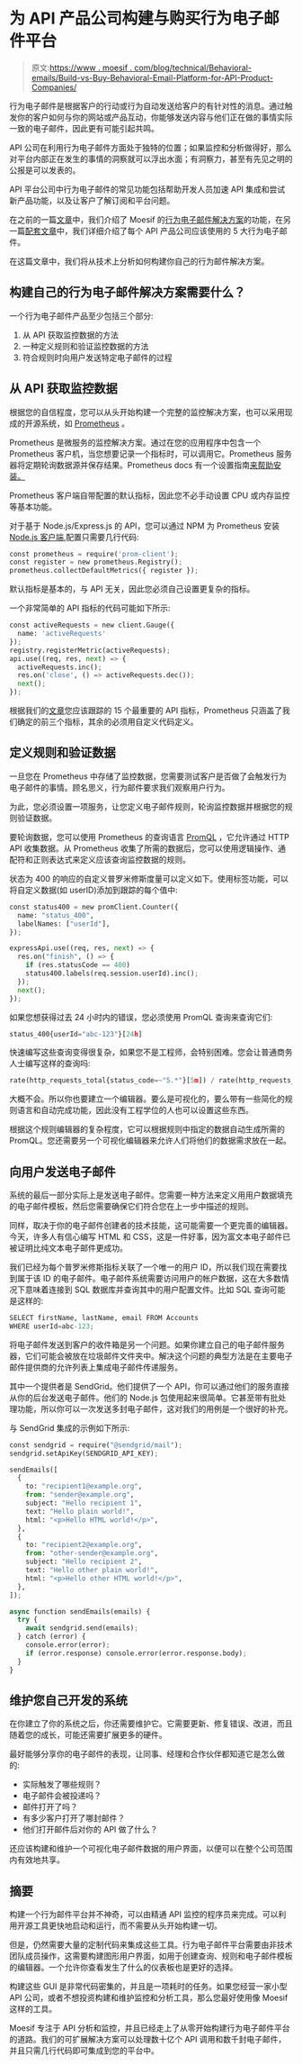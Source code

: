 # 为 API 产品公司构建与购买行为电子邮件平台

> 原文:[https://www . moesif . com/blog/technical/Behavioral-emails/Build-vs-Buy-Behavioral-Email-Platform-for-API-Product-Companies/](https://www.moesif.com/blog/technical/behavioral-emails/Build-vs-Buy-Behavioral-Email-Platform-for-API-Product-Companies/)

行为电子邮件是根据客户的行动或行为自动发送给客户的有针对性的消息。通过触发你的客户如何与你的网站或产品互动，你能够发送内容与他们正在做的事情实际一致的电子邮件，因此更有可能引起共鸣。

API 公司在利用行为电子邮件方面处于独特的位置；如果监控和分析做得好，那么对平台内部正在发生的事情的洞察就可以浮出水面；有洞察力，甚至有先见之明的公报是可以发表的。

API 平台公司中行为电子邮件的常见功能包括帮助开发人员加速 API 集成和尝试新产品功能，以及让客户了解订阅和平台问题。

在之前的一篇[文章](https://www.moesif.com/blog/technical/behavioral-emails/How-To-Accelerate-API-Integration-with-Behavioral-Emails-and-Developer-Segmentation/)中，我们介绍了 Moesif 的[行为电子邮件解决方案](https://www.moesif.com/features/user-behavioral-emails)的功能，在另一篇[配套文章](https://www.moesif.com/blog/developer-marketing/behavioral-emails/Top-Five-Behavioral-Emails-Every-Developer-Tool-Should-Have/)中，我们详细介绍了每个 API 产品公司应该使用的 5 大行为电子邮件。

在这篇文章中，我们将从技术上分析如何构建你自己的行为邮件解决方案。

## 构建自己的行为电子邮件解决方案需要什么？

一个行为电子邮件产品至少包括三个部分:

1.  从 API 获取监控数据的方法
2.  一种定义规则和验证监控数据的方法
3.  符合规则时向用户发送特定电子邮件的过程

## 从 API 获取监控数据

根据您的自信程度，您可以从头开始构建一个完整的监控解决方案，也可以采用现成的开源系统，如 [Prometheus](https://en.wikipedia.org/wiki/Prometheus_(software)) 。

Prometheus 是微服务的监控解决方案。通过在您的应用程序中包含一个 Prometheus 客户机，当您想要记录一个指标时，可以调用它。Prometheus 服务器将定期轮询数据源并保存结果。Prometheus docs 有一个设置指南[来帮助安装。](https://prometheus.io/docs/prometheus/latest/getting_started/)

Prometheus 客户端自带配置的默认指标，因此您不必手动设置 CPU 或内存监控等基本功能。

对于基于 Node.js/Express.js 的 API，您可以通过 NPM 为 Prometheus 安装 [Node.js 客户端](https://www.npmjs.com/package/prom-client),配置只需要几行代码:

```py
const prometheus = require('prom-client');
const register = new prometheus.Registry();
prometheus.collectDefaultMetrics({ register }); 
```

默认指标是基本的，与 API 无关，因此您必须自己设置更复杂的指标。

一个非常简单的 API 指标的代码可能如下所示:

```py
const activeRequests = new client.Gauge({
  name: 'activeRequests'
});
registry.registerMetric(activeRequests);
api.use((req, res, next) => {
  activeRequests.inc();
  res.on('close', () => activeRequests.dec());
  next();
}); 
```

根据我们的[文章](https://www.moesif.com/blog/ebooks/15-api-metrics-every-platform-team-should-be-tracking-infographic/)您应该跟踪的 15 个最重要的 API 指标，Prometheus 只涵盖了我们确定的前三个指标，其余的必须用自定义代码定义。

## 定义规则和验证数据

一旦您在 Prometheus 中存储了监控数据，您需要测试客户是否做了会触发行为电子邮件的事情。顾名思义，行为邮件要求我们观察用户行为。

为此，您必须设置一项服务，让您定义电子邮件规则，轮询监控数据并根据您的规则验证数据。

要轮询数据，您可以使用 Prometheus 的查询语言 [PromQL](https://prometheus.io/docs/prometheus/latest/querying/basics/) ，它允许通过 HTTP API 收集数据。从 Prometheus 收集了所需的数据后，您可以使用逻辑操作、通配符和正则表达式来定义应该查询监控数据的规则。

状态为 400 的响应的自定义普罗米修斯度量可以定义如下。使用标签功能，可以将自定义数据(如 userID)添加到跟踪的每个值中:

```py
const status400 = new promClient.Counter({
  name: "status_400",
  labelNames: ["userId"],
});

expressApi.use((req, res, next) => {
  res.on("finish", () => {
	if (res.statusCode == 400)
  	status400.labels(req.session.userId).inc();
  });
  next();
}); 
```

如果您想获得过去 24 小时内的错误，您必须使用 PromQL 查询来查询它们:

```py
status_400{userId="abc-123"}[24h] 
```

快速编写这些查询变得很复杂，如果您不是工程师，会特别困难。您会让普通商务人士编写这样的查询吗:

```py
rate(http_requests_total{status_code=~"5.*"}[5m]) / rate(http_requests_total[5m]) 
```

大概不会。所以你也要建立一个编辑器。要么是可视化的，要么带有一些简化的规则语言和自动完成功能，因此没有工程学位的人也可以设置这些东西。

根据这个规则编辑器的复杂程度，它可以根据规则中指定的数据自动生成所需的 PromQL。您还需要另一个可视化编辑器来允许人们将他们的数据需求放在一起。

## 向用户发送电子邮件

系统的最后一部分实际上是发送电子邮件。您需要一种方法来定义用用户数据填充的电子邮件模板，然后您需要确保它们符合您在上一步中描述的规则。

同样，取决于你的电子邮件创建者的技术技能，这可能需要一个更完善的编辑器。今天，许多人有信心编写 HTML 和 CSS，这是一件好事，因为富文本电子邮件已被证明比纯文本电子邮件更成功。

我们已经为每个普罗米修斯指标关联了一个唯一的用户 ID，所以我们现在需要找到属于该 ID 的电子邮件。电子邮件系统需要访问用户的帐户数据，这在大多数情况下意味着连接到 SQL 数据库并查询其中的用户配置文件。比如 SQL 查询可能是这样的:

```py
SELECT firstName, lastName, email FROM Accounts
WHERE userId=abc-123; 
```

将电子邮件发送到客户的收件箱是另一个问题。如果你建立自己的电子邮件服务器，它们可能会被放在垃圾邮件文件夹中。解决这个问题的典型方法是在主要电子邮件提供商的允许列表上集成电子邮件传递服务。

其中一个提供者是 SendGrid。他们提供了一个 API，你可以通过他们的服务直接从你的后台发送电子邮件。他们的 Node.js 包使用起来很简单。它甚至带有批处理功能，所以你可以一次发送多封电子邮件，这对我们的用例是一个很好的补充。

与 SendGrid 集成的示例如下所示:

```py
const sendgrid = require("@sendgrid/mail");
sendgrid.setApiKey(SENDGRID_API_KEY);

sendEmails([
  {
	to: "recipient1@example.org",
	from: "sender@example.org",
	subject: "Hello recipient 1",
	text: "Hello plain world!",
	html: "<p>Hello HTML world!</p>",
  },
  {
	to: "recipient2@example.org",
	from: "other-sender@example.org",
	subject: "Hello recipient 2",
	text: "Hello other plain world!",
	html: "<p>Hello other HTML world!</p>",
  },
]);

async function sendEmails(emails) {
  try {
	await sendgrid.send(emails);
  } catch (error) {
	console.error(error);
	if (error.response) console.error(error.response.body);
  }
} 
```

## 维护您自己开发的系统

在你建立了你的系统之后，你还需要维护它。它需要更新、修复错误、改进，而且随着您的成长，可能还需要扩展更多的硬件。

最好能够分享你的电子邮件的表现，让同事、经理和合作伙伴都知道它是怎么做的:

*   实际触发了哪些规则？
*   电子邮件会被投递吗？
*   邮件打开了吗？
*   有多少客户打开了哪封邮件？
*   他们打开邮件后对你的 API 做了什么？

还应该构建和维护一个可视化电子邮件数据的用户界面，以便可以在整个公司范围内有效地共享。

## 摘要

构建一个行为邮件平台并不神奇，可以由精通 API 监控的程序员来完成。可以利用开源工具更快地启动和运行，而不需要从头开始构建一切。

但是，仍然需要大量的定制代码来集成这些工具。行为电子邮件平台需要由非技术团队成员操作，这需要构建图形用户界面，如用于创建查询、规则和电子邮件模板的编辑器。一个允许你查看发生了什么的仪表板也是更好的选择。

构建这些 GUI 是非常代码密集的，并且是一项耗时的任务。如果您经营一家小型 API 公司，或者不想投资构建和维护监控和分析工具，那么您最好使用像 Moesif 这样的工具。

Moesif 专注于 API 分析和监控，并且已经走上了从零开始构建行为电子邮件平台的道路。我们的可扩展解决方案可以处理数十亿个 API 调用和数千封电子邮件，并且只需几行代码即可集成到您的平台中。